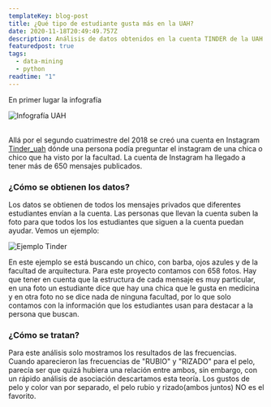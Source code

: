 ```yaml
---
templateKey: blog-post
title: ¿Qué tipo de estudiante gusta más en la UAH?
date: 2020-11-18T20:49:49.757Z
description: Análisis de datos obtenidos en la cuenta TINDER de la UAH en INSTAGRAM
featuredpost: true
tags:
  - data-mining
  - python
readtime: "1"
---
```

En primer lugar la infografía

![Infografía UAH](/img/infografia_tinder_uah.png "Infografía UAH")

\
Allá por el segundo cuatrimestre del 2018 se creó una cuenta en Instagram [Tinder_uah](https://www.instagram.com/tinder_uah/) dónde una persona podía preguntar el instagram de una chica o chico que ha visto por la facultad. La cuenta de Instagram ha llegado a tener más de 650 mensajes publicados.

### **¿Cómo se obtienen los datos?**

Los datos se obtienen de todos los mensajes privados que diferentes estudiantes envían a la cuenta. Las personas que llevan la cuenta suben la foto para que todos los los estudiantes que siguen a la cuenta puedan ayudar. Vemos un ejemplo: [](https://zamarweb.web.app/assets/foto_tinder.jpg)

![Ejemplo Tinder](/img/foto_tinder.jpg "Ejemplo foto")

En este ejemplo se está buscando un chico, con barba, ojos azules y de la facultad de arquitectura. Para este proyecto contamos con 658 fotos. Hay que tener en cuenta que la estructura de cada mensaje es muy particular, en una foto un estudiante dice que hay una chica que le gusta en medicina y en otra foto no se dice nada de ninguna facultad, por lo que solo contamos con la información que los estudiantes usan para destacar a la persona que buscan.

### **¿Cómo se tratan?**

Para este análisis solo mostramos los resultados de las frecuencias. Cuando aparecieron las frecuencias de "RUBIO" y "RIZADO" para el pelo, parecía ser que quizá hubiera una relación entre ambos, sin embargo, con un rápido análisis de asociación descartamos esta teoría. Los gustos de pelo y color van por separado, el pelo rubio y rizado(ambos juntos) NO es el favorito.